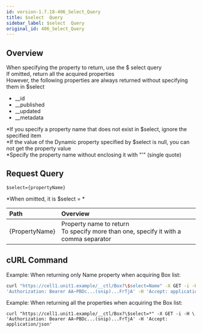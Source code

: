 ```yaml
---
id: version-1.7.18-406_Select_Query
title: $select  Query
sidebar_label: $select  Query
original_id: 406_Select_Query
---
```


## Overview

When specifying the property to return, use the $ select query  
If omitted, return all the acquired properties  
However, the following properties are always returned without specifying them in $select

* \_\_id
* \_\_published
* \_\_updated
* \_\_metadata

\*If you specify a property name that does not exist in $select, ignore the specified item  
\*If the value of the Dynamic property specified by $select is null, you can not get the property value  
\*Specify the property name without enclosing it with "'" (single quote)

## Request Query

```
$select={propertyName}
```

\*When omitted, it is $select = *

|Path|Overview|
|:--|:--|
|{PropertyName}|Property name to return<br>To specify more than one, specify it with a comma separator|

## cURL Command

Example: When returning only Name property when acquiring Box list:

```sh
curl "https://cell1.unit1.example/__ctl/Box?\$select=Name" -X GET -i -H \
'Authorization: Bearer AA~PBDc...(snip)...FrTjA' -H 'Accept: application/json'
```

Example: When returning all the properties when acquiring the Box list:

```
curl "https://cell1.unit1.example/__ctl/Box?\$select=*" -X GET -i -H \
'Authorization: Bearer AA~PBDc...(snip)...FrTjA' -H 'Accept: application/json'
```


